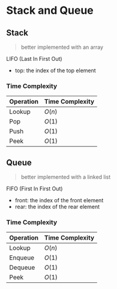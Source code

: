 # Stack and Queue

## Stack
> better implemented with an array

LIFO (Last In First Out) 
- top: the index of the top element


### Time Complexity
| Operation | Time Complexity |
| --- | --- |
| Lookup | $O(n)$ |
| Pop    | $O(1)$ |
| Push   | $O(1)$ |
| Peek   | $O(1)$ |

## Queue
> better implemented with a linked list

FIFO (First In First Out) 

- front: the index of the front element
- rear: the index of the rear element

### Time Complexity
| Operation | Time Complexity |
| --- | --- |
| Lookup | $O(n)$ |
| Enqueue | $O(1)$ |
| Dequeue | $O(1)$ |
| Peek    | $O(1)$ |